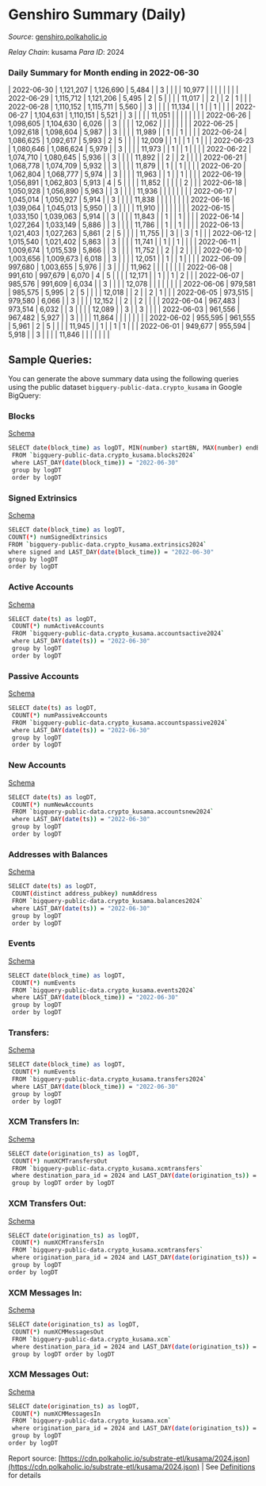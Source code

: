 # Genshiro Summary (Daily)

_Source_: [genshiro.polkaholic.io](https://genshiro.polkaholic.io)

*Relay Chain*: kusama
*Para ID*: 2024



### Daily Summary for Month ending in 2022-06-30


| 2022-06-30 | 1,121,207 | 1,126,690 | 5,484 |  | 3 |  |  |  | 10,977 |   |   |   |  |  |  |
| 2022-06-29 | 1,115,712 | 1,121,206 | 5,495 | 2 | 5 |  |  |  | 11,017 |   | 2  |   | 2 | 1 |  |
| 2022-06-28 | 1,110,152 | 1,115,711 | 5,560 |  | 3 |  |  |  | 11,134 |   | 1  |   | 1 |  |  |
| 2022-06-27 | 1,104,631 | 1,110,151 | 5,521 |  | 3 |  |  |  | 11,051 |   |   |   |  |  |  |
| 2022-06-26 | 1,098,605 | 1,104,630 | 6,026 |  | 3 |  |  |  | 12,062 |   |   |   |  |  |  |
| 2022-06-25 | 1,092,618 | 1,098,604 | 5,987 |  | 3 |  |  |  | 11,989 |   | 1  |   | 1 |  |  |
| 2022-06-24 | 1,086,625 | 1,092,617 | 5,993 | 2 | 5 |  |  |  | 12,009 |   | 1  |   | 1 | 1 |  |
| 2022-06-23 | 1,080,646 | 1,086,624 | 5,979 |  | 3 |  |  |  | 11,973 |   | 1  |   | 1 |  |  |
| 2022-06-22 | 1,074,710 | 1,080,645 | 5,936 |  | 3 |  |  |  | 11,892 |   | 2  |   | 2 |  |  |
| 2022-06-21 | 1,068,778 | 1,074,709 | 5,932 |  | 3 |  |  |  | 11,879 |   | 1  |   | 1 |  |  |
| 2022-06-20 | 1,062,804 | 1,068,777 | 5,974 |  | 3 |  |  |  | 11,963 |   | 1  |   | 1 |  |  |
| 2022-06-19 | 1,056,891 | 1,062,803 | 5,913 | 4 | 5 |  |  |  | 11,852 |   |   |   |  | 2 |  |
| 2022-06-18 | 1,050,928 | 1,056,890 | 5,963 |  | 3 |  |  |  | 11,936 |   |   |   |  |  |  |
| 2022-06-17 | 1,045,014 | 1,050,927 | 5,914 |  | 3 |  |  |  | 11,838 |   |   |   |  |  |  |
| 2022-06-16 | 1,039,064 | 1,045,013 | 5,950 |  | 3 |  |  |  | 11,910 |   |   |   |  |  |  |
| 2022-06-15 | 1,033,150 | 1,039,063 | 5,914 |  | 3 |  |  |  | 11,843 |   | 1  |   | 1 |  |  |
| 2022-06-14 | 1,027,264 | 1,033,149 | 5,886 |  | 3 |  |  |  | 11,786 |   | 1  |   | 1 |  |  |
| 2022-06-13 | 1,021,403 | 1,027,263 | 5,861 | 2 | 5 |  |  |  | 11,755 |   | 3  |   | 3 | 1 |  |
| 2022-06-12 | 1,015,540 | 1,021,402 | 5,863 |  | 3 |  |  |  | 11,741 |   | 1  |   | 1 |  |  |
| 2022-06-11 | 1,009,674 | 1,015,539 | 5,866 |  | 3 |  |  |  | 11,752 |   | 2  |   | 2 |  |  |
| 2022-06-10 | 1,003,656 | 1,009,673 | 6,018 |  | 3 |  |  |  | 12,051 |   | 1  |   | 1 |  |  |
| 2022-06-09 | 997,680 | 1,003,655 | 5,976 |  | 3 |  |  |  | 11,962 |   |   |   |  |  |  |
| 2022-06-08 | 991,610 | 997,679 | 6,070 | 4 | 5 |  |  |  | 12,171 |   | 1  |   | 1 | 2 |  |
| 2022-06-07 | 985,576 | 991,609 | 6,034 |  | 3 |  |  |  | 12,078 |   |   |   |  |  |  |
| 2022-06-06 | 979,581 | 985,575 | 5,995 | 2 | 5 |  |  |  | 12,018 |   | 2  |   | 2 | 1 |  |
| 2022-06-05 | 973,515 | 979,580 | 6,066 |  | 3 |  |  |  | 12,152 |   | 2  |   | 2 |  |  |
| 2022-06-04 | 967,483 | 973,514 | 6,032 |  | 3 |  |  |  | 12,089 |   | 3  |   | 3 |  |  |
| 2022-06-03 | 961,556 | 967,482 | 5,927 |  | 3 |  |  |  | 11,864 |   |   |   |  |  |  |
| 2022-06-02 | 955,595 | 961,555 | 5,961 | 2 | 5 |  |  |  | 11,945 |   | 1  |   | 1 | 1 |  |
| 2022-06-01 | 949,677 | 955,594 | 5,918 |  | 3 |  |  |  | 11,846 |   |   |   |  |  |  |

## Sample Queries:
You can generate the above summary data using the following queries using the public dataset `bigquery-public-data.crypto_kusama` in Google BigQuery:


### Blocks 

[Schema](https://github.com/colorfulnotion/substrate-etl/blob/main/schema/blocks.json)

```bash
SELECT date(block_time) as logDT, MIN(number) startBN, MAX(number) endBN, COUNT(*) numBlocks 
 FROM `bigquery-public-data.crypto_kusama.blocks2024`  
 where LAST_DAY(date(block_time)) = "2022-06-30" 
 group by logDT 
 order by logDT
```

### Signed Extrinsics 

[Schema](https://github.com/colorfulnotion/substrate-etl/blob/main/schema/extrinsics.json)

```bash
SELECT date(block_time) as logDT, 
COUNT(*) numSignedExtrinsics 
FROM `bigquery-public-data.crypto_kusama.extrinsics2024`  
where signed and LAST_DAY(date(block_time)) = "2022-06-30" 
group by logDT 
order by logDT
```

### Active Accounts 

[Schema](https://github.com/colorfulnotion/substrate-etl/blob/main/schema/accountsactive.json)

```bash
SELECT date(ts) as logDT, 
 COUNT(*) numActiveAccounts 
 FROM `bigquery-public-data.crypto_kusama.accountsactive2024` 
 where LAST_DAY(date(ts)) = "2022-06-30" 
 group by logDT 
 order by logDT
```

### Passive Accounts 

[Schema](https://github.com/colorfulnotion/substrate-etl/blob/main/schema/accountspassive.json)

```bash
SELECT date(ts) as logDT, 
 COUNT(*) numPassiveAccounts 
 FROM `bigquery-public-data.crypto_kusama.accountspassive2024` 
 where LAST_DAY(date(ts)) = "2022-06-30" 
 group by logDT 
 order by logDT
```

### New Accounts 

[Schema](https://github.com/colorfulnotion/substrate-etl/blob/main/schema/accountsnew.json)

```bash
SELECT date(ts) as logDT, 
 COUNT(*) numNewAccounts 
 FROM `bigquery-public-data.crypto_kusama.accountsnew2024` 
 where LAST_DAY(date(ts)) = "2022-06-30" 
 group by logDT
 order by logDT
```

### Addresses with Balances 

[Schema](https://github.com/colorfulnotion/substrate-etl/blob/main/schema/balances.json)

```bash
SELECT date(ts) as logDT,
 COUNT(distinct address_pubkey) numAddress 
 FROM `bigquery-public-data.crypto_kusama.balances2024` 
 where LAST_DAY(date(ts)) = "2022-06-30" 
 group by logDT 
 order by logDT
```

### Events 

[Schema](https://github.com/colorfulnotion/substrate-etl/blob/main/schema/events.json)

```bash
SELECT date(block_time) as logDT, 
 COUNT(*) numEvents 
 FROM `bigquery-public-data.crypto_kusama.events2024` 
 where LAST_DAY(date(block_time)) = "2022-06-30" 
 group by logDT 
 order by logDT
```

### Transfers:

[Schema](https://github.com/colorfulnotion/substrate-etl/blob/main/schema/transfers.json)

```bash
SELECT date(block_time) as logDT, 
 COUNT(*) numEvents 
 FROM `bigquery-public-data.crypto_kusama.transfers2024` 
 where LAST_DAY(date(block_time)) = "2022-06-30" 
 group by logDT 
 order by logDT
```

### XCM Transfers In: 

[Schema](https://github.com/colorfulnotion/substrate-etl/blob/main/schema/xcmtransfers.json)

```bash
SELECT date(origination_ts) as logDT, 
 COUNT(*) numXCMTransfersOut 
 FROM `bigquery-public-data.crypto_kusama.xcmtransfers` 
 where destination_para_id = 2024 and LAST_DAY(date(origination_ts)) = "2022-06-30" 
 group by logDT order by logDT
```

### XCM Transfers Out: 

[Schema](https://github.com/colorfulnotion/substrate-etl/blob/main/schema/xcmtransfers.json)

```bash
SELECT date(origination_ts) as logDT, 
 COUNT(*) numXCMTransfersIn 
 FROM `bigquery-public-data.crypto_kusama.xcmtransfers` 
 where origination_para_id = 2024 and LAST_DAY(date(origination_ts)) = "2022-06-30" 
 group by logDT 
order by logDT
```

### XCM Messages In: 

[Schema](https://github.com/colorfulnotion/substrate-etl/blob/main/schema/xcm.json)

```bash
SELECT date(origination_ts) as logDT, 
 COUNT(*) numXCMMessagesOut 
 FROM `bigquery-public-data.crypto_kusama.xcm` 
 where destination_para_id = 2024 and LAST_DAY(date(origination_ts)) = "2022-06-30" 
 group by logDT order by logDT
```

### XCM Messages Out: 

[Schema](https://github.com/colorfulnotion/substrate-etl/blob/main/schema/xcm.json)

```bash
SELECT date(origination_ts) as logDT, 
 COUNT(*) numXCMMessagesIn 
 FROM `bigquery-public-data.crypto_kusama.xcm` 
 where origination_para_id = 2024 and LAST_DAY(date(origination_ts)) = "2022-06-30" 
 group by logDT 
order by logDT
```


Report source: [https://cdn.polkaholic.io/substrate-etl/kusama/2024.json](https://cdn.polkaholic.io/substrate-etl/kusama/2024.json) | See [Definitions](/DEFINITIONS.md) for details
